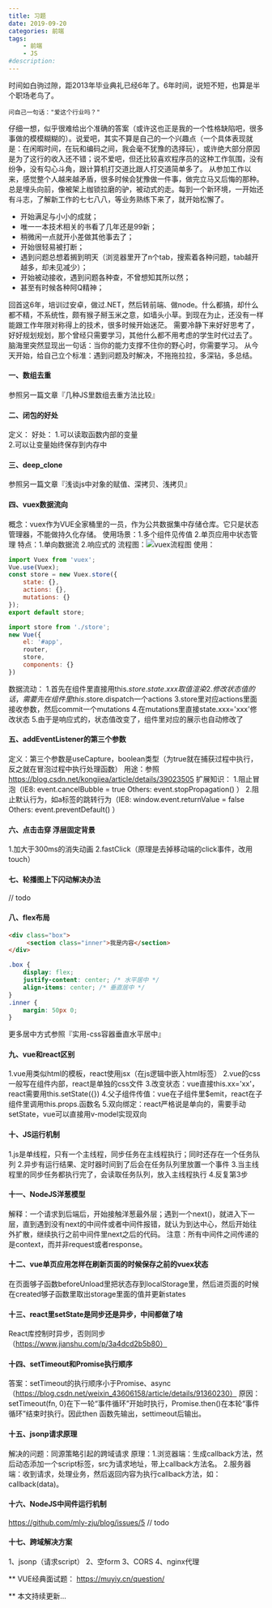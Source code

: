 ```yaml
---
title: 习题
date: 2019-09-20
categories: 前端
tags: 
    - 前端
    - JS
#description: 
---
```


时间如白驹过隙，距2013年毕业典礼已经6年了。6年时间，说短不短，也算是半个职场老鸟了。
<!-- more -->
    问自己一句话："爱这个行业吗？"
仔细一想，似乎很难给出个准确的答案（或许这也正是我的一个性格缺陷吧，很多事做的模模糊糊的）。说爱吧，其实不算是自己的一个兴趣点（一个具体表现就是：在闲暇时间，在玩和编码之间，我会毫不犹豫的选择玩），或许绝大部分原因是为了这行的收入还不错；说不爱吧，但还比较喜欢程序员的这种工作氛围，没有纷争，没有勾心斗角，跟计算机打交道比跟人打交道简单多了。
    从参加工作以来，感觉整个人越来越矛盾，很多时候会犹豫做一件事，做完立马又后悔的那种。
总是埋头向前，像被架上枷锁拉磨的驴，被动式的走。每到一个新环境，一开始还有斗志，了解新工作的七七八八，等业务熟练下来了，就开始松懈了。

+ 开始满足与小小的成就；
+ 唯一一本技术相关的书看了几年还是99新；
+ 稍微闲一点就开小差做其他事去了；
+ 开始很轻易被打断；
+ 遇到问题总想着搁到明天（浏览器里开了n个tab，搜索着各种问题，tab越开越多，却未见减少）；
+ 开始被动接收，遇到问题各种查，不曾想知其所以然；
+ 甚至有时候各种阿Q精神；

回首这6年，培训过安卓，做过.NET，然后转前端、做node。什么都搞，却什么都不精，不系统性，颇有猴子掰玉米之意，如墙头小草。到现在为止，还没有一样能跟工作年限对称得上的技术，很多时候开始迷茫。
需要冷静下来好好思考了，好好规划规划，那个曾经只需要学习，其他什么都不用考虑的学生时代过去了。
脑海里突然显现出一句话：当你的能力支撑不住你的野心时，你需要学习。
从今天开始，给自己立个标准：遇到问题及时解决，不拖拖拉拉，多深钻，多总结。

#### 一、数组去重
参照另一篇文章『几种JS里数组去重方法比较』

#### 二、闭包的好处
定义：
好处：
    1.可以读取函数内部的变量    
    2.可以让变量始终保存到内存中

#### 三、deep_clone
参照另一篇文章『浅谈js中对象的赋值、深拷贝、浅拷贝』

#### 四、vuex数据流向
概念：vuex作为VUE全家桶里的一员，作为公共数据集中存储仓库。它只是状态管理器，不能做持久化存储。
使用场景：1.多个组件见传值    2.单页应用中状态管理
特点：1.单向数据流    2.响应式的
流程图：<img src="https://img2018.cnblogs.com/blog/1581023/201902/1581023-20190222191642909-1072295625.png" alt="vuex流程图" title="vuex流程图">
使用：
```js
import Vuex from 'vuex';
Vue.use(Vuex);
const store = new Vuex.store({
    state: {},
    actions: {},
    mutations: {}
});
export default store;
```

```js
import store from './store';
new Vue({
    el: '#app',
    router,
    store,
    components: {}
})
```

数据流动：
    1.首先在组件里直接用this.$store.state.xxx取值渲染
    2.修改状态值的话，需要先在组件里this.$store.dispatch一个actions
    3.store里对应actions里面接收参数，然后commit一个mutations
    4.在mutations里直接state.xxx='xxx'修改状态
    5.由于是响应式的，状态值改变了，组件里对应的展示也自动修改了

#### 五、addEventListener的第三个参数
定义：第三个参数是useCapture，boolean类型（为true就在捕获过程中执行，反之就在冒泡过程中执行处理函数）
用途：参照 https://blog.csdn.net/kongjiea/article/details/39023505
扩展知识：
    1.阻止冒泡（IE8: event.cancelBubble = true   Others: event.stopPropagation() ）
    2.阻止默认行为，如a标签的跳转行为（IE8: window.event.returnValue = false    Others: event.preventDefault() ）

#### 六、点击击穿  浮层固定背景
1.加大于300ms的消失动画
2.fastClick（原理是去掉移动端的click事件，改用touch）

#### 七、轮播图上下闪动解决办法
// todo

#### 八、flex布局
```html
<div class="box">
     <section class="inner">我是内容</section>
</div>
```

```css
.box {
    display: flex;
    justify-content: center; /* 水平居中 */
    align-items: center; /* 垂直居中 */
}
.inner {
    margin: 50px 0;
}
```

更多居中方式参照『实用-css容器垂直水平居中』

#### 九、vue和react区别
1.vue用类似html的模板，react使用jsx（在js逻辑中嵌入html标签）
2.vue的css一般写在组件内部，react是单独的css文件
3.改变状态：vue直接this.xx='xx'，react需要用this.setState({})
4.父子组件传值：vue在子组件里$emit，react在子组件里调用this.props.函数名
5.双向绑定：react严格说是单向的，需要手动setState，vue可以直接用v-model实现双向

#### 十、JS运行机制
1.js是单线程，只有一个主线程，同步任务在主线程执行；同时还存在一个任务队列
2.异步有运行结果、定时器时间到了后会在任务队列里放置一个事件
3.当主线程里的同步任务都执行完了，会读取任务队列，放入主线程执行
4.反复第3步

#### 十一、NodeJS洋葱模型
解释：一个请求到后端后，开始接触洋葱最外层；遇到一个next()，就进入下一层，直到遇到没有next的中间件或者中间件报错，就认为到达中心，然后开始往外扩散，继续执行之前中间件里next之后的代码。
注意：所有中间件之间传递的是context，而并非request或者response。

#### 十二、vue单页应用怎样在刷新页面的时候保存之前的vuex状态
在页面够子函数beforeUnload里把状态存到localStorage里，然后进页面的时候在created够子函数里取出storage里面的值并更新states

#### 十三、react里setState是同步还是异步，中间都做了啥
React库控制时异步，否则同步（https://www.jianshu.com/p/3a4dcd2b5b80）

#### 十四、setTimeout和Promise执行顺序
答案：setTimeout的执行顺序小于Promise、async（https://blog.csdn.net/weixin_43606158/article/details/91360230）
原因：setTimeout(fn, 0)在下一轮“事件循环”开始时执行，Promise.then()在本轮“事件循环”结束时执行。因此then 函数先输出，settimeout后输出。

#### 十五、jsonp请求原理
解决的问题：同源策略引起的跨域请求
原理：1.浏览器端：生成callback方法，然后动态添加一个script标签，src为请求地址，带上callback方法名。
     2.服务器端：收到请求，处理业务，然后返回内容为执行callback方法，如：callback(data)。

#### 十六、NodeJS中间件运行机制
https://github.com/mly-zju/blog/issues/5
// todo

#### 十七、跨域解决方案
1、jsonp（请求script）
2、空form
3、CORS
4、nginx代理

** VUE经典面试题： https://muyiy.cn/question/

** 本文持续更新...
